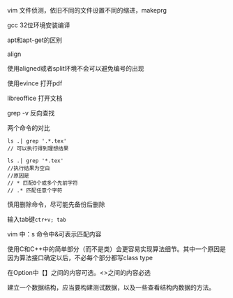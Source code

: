 vim 文件侦测，依旧不同的文件设置不同的缩进，makeprg

gcc 32位环境安装编译

apt和apt-get的区别

align

使用aligned或者split环境不会可以避免编号的出现

使用evince 打开pdf

libreoffice 打开文档

grep -v 反向查找

两个命令的对比

```
ls .| grep '.*.tex'
// 可以执行得到理想结果

ls .| grep '*.tex'
//执行结果为空白
//原因是
// * 匹配0个或多个先前字符
// .* 匹配任意个字符
```





慎用删除命令，尽可能先备份后删除

输入tab键`ctr+v; tab`

vim 中：s 命令中&可表示匹配内容

使用C和C++中的简单部分（而不是类）会更容易实现算法细节。其中一个原因是因为算法接口确定以后，不必每个部分都写class type

在Option中【】之间的内容可选。<>之间的内容必选

建立一个数据结构，应当要构建测试数据，以及一些查看结构内数据的方法。



